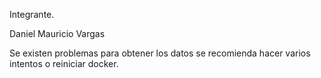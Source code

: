 Integrante. 

Daniel Mauricio Vargas

Se existen problemas para obtener los datos se recomienda hacer varios intentos o reiniciar docker.
